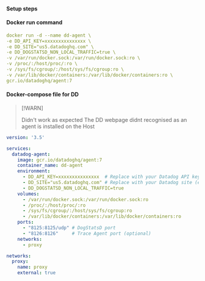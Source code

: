 #### Setup steps 

#### Docker run command

```yaml
docker run -d --name dd-agent \
-e DD_API_KEY=xxxxxxxxxxxxxxx \
-e DD_SITE="us5.datadoghq.com" \
-e DD_DOGSTATSD_NON_LOCAL_TRAFFIC=true \
-v /var/run/docker.sock:/var/run/docker.sock:ro \
-v /proc/:/host/proc/:ro \
-v /sys/fs/cgroup/:/host/sys/fs/cgroup:ro \
-v /var/lib/docker/containers:/var/lib/docker/containers:ro \
gcr.io/datadoghq/agent:7

```

#### Docker-compose file for DD

> [!WARN]
>
> Didn't work as expected
> The DD webpage didnt recognised as an agent is installed on the Host

``` yaml
version: '3.5'

services:
  datadog-agent:
    image: gcr.io/datadoghq/agent:7
    container_name: dd-agent
    environment:
      - DD_API_KEY=xxxxxxxxxxxxxxx  # Replace with your Datadog API key
      - DD_SITE="us5.datadoghq.com" # Replace with your Datadog site (e.g., us5 for US, eu for EU)
      - DD_DOGSTATSD_NON_LOCAL_TRAFFIC=true
    volumes:
      - /var/run/docker.sock:/var/run/docker.sock:ro
      - /proc/:/host/proc/:ro
      - /sys/fs/cgroup/:/host/sys/fs/cgroup:ro
      - /var/lib/docker/containers:/var/lib/docker/containers:ro
    ports:
      - "8125:8125/udp" # DogStatsD port
      - "8126:8126"     # Trace Agent port (optional)
    networks:
      - proxy

networks:
  proxy:
    name: proxy
    external: true

```





